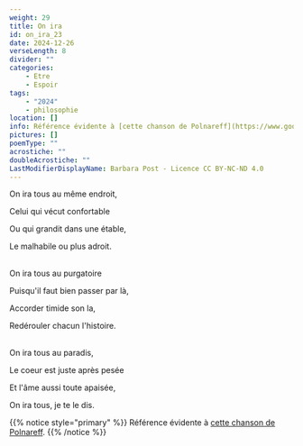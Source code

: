 ```yaml
---
weight: 29
title: On ira
id: on_ira_23
date: 2024-12-26
verseLength: 8
divider: ""
categories:
    - Etre
    - Espoir
tags:
    - "2024"
    - philosophie
location: []
info: Référence évidente à [cette chanson de Polnareff](https://www.google.com/search?q=on+ira+tous+au+paradis).
pictures: []
poemType: ""
acrostiche: ""
doubleAcrostiche: ""
LastModifierDisplayName: Barbara Post - Licence CC BY-NC-ND 4.0
---
```

On ira tous au même endroit,

Celui qui vécut confortable

Ou qui grandit dans une étable,

Le malhabile ou plus adroit.

 \
On ira tous au purgatoire

Puisqu'il faut bien passer par là,

Accorder timide son la,

Redérouler chacun l'histoire.

 \
On ira tous au paradis,

Le coeur est juste après pesée

Et l'âme aussi toute apaisée,

On ira tous, je te le dis.

<!-- FM:Snippet:Start data:{"id":"_simpleNotice","fields":[{"name":"content","value":""}]} -->
{{% notice style="primary" %}}
Référence évidente à [cette chanson de Polnareff](https://www.google.com/search?q=on+ira+tous+au+paradis).
{{% /notice %}}
<!-- FM:Snippet:End -->